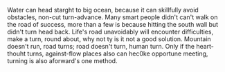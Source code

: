 Water can head starght to big ocean, because it can skillfully avoid obstacles, non-cut turn-advance. Many smart people didn't can't walk on the road of success, more than a few is because hitting the south wall but didn't turn head back. Life's road unavoidably will encounter difficulties, make a turn, round about, why not ty is it not a good solution. Mountain doesn't run, road turns; road doesn't turn, human turn. Only if the heart-thouht turns, against-flow places also can  hec0ke opportune meeting, turning is also aforward's one method.